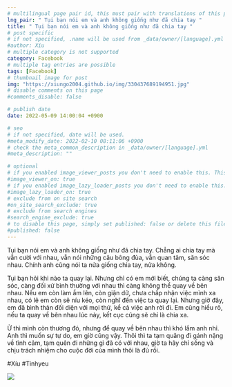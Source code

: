 ```yaml
---
# multilingual page pair id, this must pair with translations of this page. (This name must be unique)
lng_pair: " Tụi bạn nói em và anh không giống như đã chia tay "
title: " Tụi bạn nói em và anh không giống như đã chia tay "
# post specific
# if not specified, .name will be used from _data/owner/[language].yml
#author: Xíu
# multiple category is not supported
category: Facebook
# multiple tag entries are possible
tags: [Facebook]
# thumbnail image for post
img: "https://xiungo2004.github.io/img/330437689194951.jpg"
# disable comments on this page
#comments_disable: false

# publish date
date: 2022-05-09 14:00:04 +0900

# seo
# if not specified, date will be used.
#meta_modify_date: 2022-02-10 08:11:06 +0900
# check the meta_common_description in _data/owner/[language].yml
#meta_description: ""

# optional
# if you enabled image_viewer_posts you don't need to enable this. This is only if image_viewer_posts = false
#image_viewer_on: true
# if you enabled image_lazy_loader_posts you don't need to enable this. This is only if image_lazy_loader_posts = false
#image_lazy_loader_on: true
# exclude from on site search
#on_site_search_exclude: true
# exclude from search engines
#search_engine_exclude: true
# to disable this page, simply set published: false or delete this file
#published: false
---
```


<!-- outline-start -->

Tụi bạn nói em và anh không giống như đã chia tay. Chẳng ai chia tay mà vẫn cười với nhau, vẫn nói những câu bông đùa, vẫn quan tâm, săn sóc nhau. Chính anh cũng nói ta nửa giống chia tay, nửa không.

Tụi bạn hỏi khi nào ta quay lại. Nhưng chỉ có em mới biết, chúng ta càng săn sóc, càng đối xử bình thường với nhau thì càng không thể quay về bên nhau. Nếu em còn làm ầm lên, còn giận dữ, chưa chấp nhận việc mình xa nhau, có lẽ em còn sẽ níu kéo, còn nghĩ đến việc ta quay lại. Nhưng giờ đây, em đã bình thản đối diện với mọi thứ, kể cả việc anh rời đi. Em cũng hiểu rõ, nếu ta quay về bên nhau lúc này, kết cục cũng sẽ chỉ là chia xa.

Ừ thì mình còn thương đó, nhưng để quay về bên nhau thì khó lắm anh nhỉ. Anh thì muốn sự tự do, em giờ cũng vậy. Thôi thì ta tạm quăng đi gánh nặng về tình cảm, tạm quên đi những gì đã có với nhau, giờ ta hãy chỉ sống và chịu trách nhiệm cho cuộc đời của mình thôi là đủ rồi.

#Xíu
#Tinhyeu

<!-- outline-end -->

<img src= "https://xiungo2004.github.io/img/330437689194951.jpg">